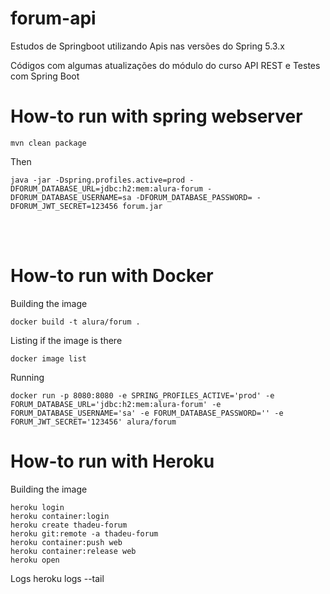 # forum-api
Estudos de Springboot utilizando Apis nas versões do Spring 5.3.x

Códigos com algumas atualizações do módulo do curso API REST e Testes com Spring Boot


# How-to run with spring webserver

```Maven POM
mvn clean package
```

Then 


```
java -jar -Dspring.profiles.active=prod -DFORUM_DATABASE_URL=jdbc:h2:mem:alura-forum -DFORUM_DATABASE_USERNAME=sa -DFORUM_DATABASE_PASSWORD= -DFORUM_JWT_SECRET=123456 forum.jar
```

<br><br>

# How-to run with Docker

Building the image

```
docker build -t alura/forum .
```

Listing if the image is there

```
docker image list
```


Running

```
docker run -p 8080:8080 -e SPRING_PROFILES_ACTIVE='prod' -e FORUM_DATABASE_URL='jdbc:h2:mem:alura-forum' -e FORUM_DATABASE_USERNAME='sa' -e FORUM_DATABASE_PASSWORD='' -e FORUM_JWT_SECRET='123456' alura/forum
```


# How-to run with Heroku

Building the image

```
heroku login
heroku container:login
heroku create thadeu-forum
heroku git:remote -a thadeu-forum
heroku container:push web
heroku container:release web
heroku open
```

Logs
heroku logs --tail
